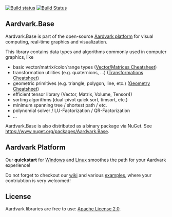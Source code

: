 [![Build status](https://ci.appveyor.com/api/projects/status/px8242ird5aa6svs/branch/master?svg=true)](https://ci.appveyor.com/project/haraldsteinlechner/aardvark/branch/master)
[![Build Status](https://travis-ci.org/aardvark-platform/aardvark.base.svg?branch=master)](https://travis-ci.org/aardvark-platform/aardvark.base)

## Aardvark.Base

Aardvark.Base is part of the open-source [Aardvark platform](https://github.com/aardvark-platform/aardvark.docs) for visual computing, real-time graphics and visualization.

This library contains data types and algorithms commonly used in computer graphics, like
* basic vector/matrix/color/range types ([Vector/Matrices Cheatsheet](https://github.com/aardvark-platform/aardvark.docs/wiki/Vectors-and-Matrices))
* transformation utilities (e.g. quaternions, ...) ([Transformations Cheatsheet](https://github.com/aardvark-platform/aardvark.docs/wiki/Transformations))
* geometric primitives (e.g. triangle, polygon, line, etc.) ([Geometry Cheatsheet](https://github.com/aardvark-platform/aardvark.docs/wiki/Geometry))
* efficient tensor library (Vector, Matrix, Volume, Tensor4)
* sorting algorithms (dual-pivot quick sort, timsort, etc.)
* minimum spanning tree / shortest path / etc.
* polynomial solver / LU-Factorization / QR-Factorization
* ...

Aardvark.Base is also distributed as a binary package via NuGet. See https://www.nuget.org/packages/Aardvark.Base.

## Aardvark Platform
Our **quickstart** for [Windows](https://github.com/aardvark-platform/aardvark.docs/wiki/Quickstart-Windows) and [Linux](https://github.com/aardvark-platform/aardvark.docs/wiki/Quickstart-Linux) smoothes the path for your Aardvark experience! 

Do not forget to checkout our [wiki](https://github.com/aardvarkplatform/aardvark.docs/wiki) and various [examples](https://github.com/aardvark-platform/aardvark.docs/wiki/Gallery), where your contriubtion is very welcomed!

## License
Aardvark libraries are free to use: [Apache License 2.0](http://www.apache.org/licenses/LICENSE-2.0.txt).
